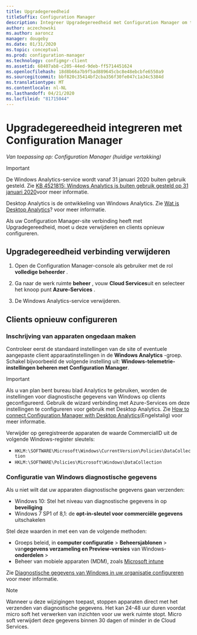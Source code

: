 ```yaml
---
title: Upgradegereedheid
titleSuffix: Configuration Manager
description: Integreer Upgradegereedheid met Configuration Manager om toegang te krijgen tot de compatibiliteits gegevens voor Windows 10 en de doel apparaten voor upgrades of herstel.
author: aczechowski
ms.author: aaroncz
manager: dougeby
ms.date: 01/31/2020
ms.topic: conceptual
ms.prod: configuration-manager
ms.technology: configmgr-client
ms.assetid: 68407ab8-c205-44ed-9deb-ff5714451624
ms.openlocfilehash: 18d8b66a7b9f5ad889645cbc8e48ebcbfe6550a9
ms.sourcegitcommit: bbf820c35414bf2cba356f30fe047c1a34c5384d
ms.translationtype: MT
ms.contentlocale: nl-NL
ms.lasthandoff: 04/21/2020
ms.locfileid: "81715044"
---
```

# <a name="integrate-upgrade-readiness-with-configuration-manager"></a>Upgradegereedheid integreren met Configuration Manager

*Van toepassing op: Configuration Manager (huidige vertakking)*

> [!Important]  
> De Windows Analytics-service wordt vanaf 31 januari 2020 buiten gebruik gesteld. Zie [KB 4521815: Windows Analytics is buiten gebruik gesteld op 31 januari 2020](https://support.microsoft.com/help/4521815/windows-analytics-retirement)voor meer informatie.
>
> Desktop Analytics is de ontwikkeling van Windows Analytics. Zie [Wat is Desktop Analytics](../../../desktop-analytics/overview.md)? voor meer informatie.

Als uw Configuration Manager-site verbinding heeft met Upgradegereedheid, moet u deze verwijderen en clients opnieuw configureren.

## <a name="remove-upgrade-readiness-connection"></a><a name="bkmk_remove"></a>Upgradegereedheid verbinding verwijderen

1. Open de Configuration Manager-console als gebruiker met de rol **volledige beheerder** .

1. Ga naar de werk ruimte **beheer** , vouw **Cloud Services**uit en selecteer het knoop punt **Azure-Services** .

1. De Windows Analytics-service verwijderen.

## <a name="reconfigure-clients"></a>Clients opnieuw configureren

### <a name="unenroll-devices"></a>Inschrijving van apparaten ongedaan maken

Controleer eerst de standaard instellingen van de site of eventuele aangepaste client apparaatinstellingen in de **Windows Analytics** -groep. Schakel bijvoorbeeld de volgende instelling uit: **Windows-telemetrie-instellingen beheren met Configuration Manager**.

> [!IMPORTANT]
> Als u van plan bent bureau blad Analytics te gebruiken, worden de instellingen voor diagnostische gegevens van Windows op clients geconfigureerd. Gebruik de wizard verbinding met Azure-Services om deze instellingen te configureren voor gebruik met Desktop Analytics. Zie [How to connect Configuration Manager with Desktop Analytics](../../../desktop-analytics/connect-configmgr.md)(Engelstalig) voor meer informatie.

Verwijder op geregistreerde apparaten de waarde CommercialID uit de volgende Windows-register sleutels:

- `HKLM:\SOFTWARE\Microsoft\Windows\CurrentVersion\Policies\DataCollection`
- `HKLM:\SOFTWARE\Policies\Microsoft\Windows\DataCollection`

### <a name="windows-diagnostic-data-configuration"></a>Configuratie van Windows diagnostische gegevens

Als u niet wilt dat uw apparaten diagnostische gegevens gaan verzenden:

- Windows 10: Stel het niveau van diagnostische gegevens in op **beveiliging**
- Windows 7 SP1 of 8,1: de **opt-in-sleutel voor commerciële gegevens** uitschakelen

Stel deze waarden in met een van de volgende methoden:

- Groeps beleid, in **computer configuratie** > **Beheersjablonen** > van**gegevens verzameling en Preview-versies** van Windows-**onderdelen** > 
- Beheer van mobiele apparaten (MDM), zoals [Microsoft intune](https://docs.microsoft.com/intune/device-restrictions-windows-10#reporting-and-telemetry)

Zie [Diagnostische gegevens van Windows in uw organisatie configureren](https://docs.microsoft.com/windows/privacy/configure-windows-diagnostic-data-in-your-organization) voor meer informatie.

> [!NOTE]  
> Wanneer u deze wijzigingen toepast, stoppen apparaten direct met het verzenden van diagnostische gegevens. Het kan 24-48 uur duren voordat micro soft het verwerken van inzichten voor uw werk ruimte stopt. Micro soft verwijdert deze gegevens binnen 30 dagen of minder in de Cloud Services.

<!--
Upgrade Readiness is a part of [Windows Analytics](https://docs.microsoft.com/windows/deployment/upgrade/manage-windows-upgrades-with-upgrade-readiness). It allows you to assess and analyze the readiness of devices in your environment for an upgrade to Windows 10. Integrate Upgrade Readiness with Configuration Manager to access client upgrade compatibility data in the Configuration Manager console. Then use this data to create collections, and target devices for upgrade or remediation.



## Configure clients

Upgrade Readiness relies on Windows Analytics data. In order for Upgrade Readiness to receive sufficient data, configure the following prerequisites:

- Configure all clients with a *commercial ID key*  

- Configure Windows 10 clients for Windows Analytics to report at least basic level data  

- For clients running Windows 7 or 8.1:  

    - Install the updates as described in [Get started with Upgrade Readiness](https://docs.microsoft.com/windows/deployment/upgrade/upgrade-readiness-get-started)  

    - Enable Windows Analytics client settings  

Configure these settings using Configuration Manager client settings. For more information, see [Use Windows Analytics](monitor-windows-analytics.md).

> [!NOTE]  
> Deploying the correct prerequisite updates and configuring client settings should be sufficient in most environments. If you encounter issues with Upgrade Readiness not receiving data from devices in your environment, then some of these issues may be addressed by using the [Upgrade Readiness deployment script](https://docs.microsoft.com/windows/deployment/upgrade/upgrade-readiness-deployment-script). 



## Connect Configuration Manager to Upgrade Readiness

Use the [Azure services wizard](../../servers/deploy/configure/azure-services-wizard.md) to simplify the process of configuring Azure services you use with Configuration Manager. To connect Configuration Manager with Upgrade Readiness, create an Azure Active Directory (Azure AD) app registration of type *Web app / API* in the [Azure portal](https://portal.azure.com). For more information about how to create an app registration, see [Register your application with your Azure AD tenant](/azure/active-directory/active-directory-app-registration). 

In the Azure portal, give following permissions to your newly registered web app:
- *Reader* permissions to the resource group that contains the Log Analytics workspace with your Upgrade Readiness data
- *Contributor* permissions to the Log Analytics workspace that hosts your Upgrade Readiness data

The Azure services wizard uses this app registration to allow Configuration Manager to communicate securely with Azure AD and connect your infrastructure to your Upgrade Readiness data.

> [!IMPORTANT]  
> Grant permissions to the app itself, not to an Azure AD user identity. It's the registered app that accesses the data on behalf of your Configuration Manager infrastructure. To grant the permissions, search for the name of the app registration in the **Add users** area when assigning the permission. 
> 
> This process is the same as when providing Configuration Manager with permissions to Log Analytics. These steps must be completed before the app registration is imported into Configuration Manager with the *Azure services wizard*.
> 
> For more information, see [Connect Configuration Manager to Log Analytics](https://docs.microsoft.com/azure/log-analytics/log-analytics-sccm).


### Use the Azure Wizard to create the connection

Follow the instructions in [Configure Azure services](../../servers/deploy/configure/azure-services-wizard.md) to create a connection to Upgrade Readiness by importing the web app registration you created above. 

If the web app import was successful and the correct permissions are assigned in the Azure portal, the *Configuration* page pre-populates the following values:   
-  Azure subscriptions  
-  Azure resource group  
-  Windows Analytics workspace  

More than one resource group or workspace is available in the following circumstances: 
- If the registered Azure AD web app has *Contributor* permissions on more than one resource group   
- If the selected resource group has more than one Log Analytics workspace  



## View and use Upgrade Readiness information in Configuration Manager

After you've integrated Upgrade Readiness with Configuration Manager, you can view the analysis of your clients' upgrade readiness.

1. In the Configuration Manager console, go to the **Monitoring** workspace, and select the **Upgrade Readiness** node.  

2. Review the data. For example:  
    - The upgrade readiness state  
    - The percent of Windows devices that are reporting data  

3. Filter the dashboard to view data for devices in specific collections.  

4. View the devices in a particular readiness state, and then create a dynamic collection for those devices. Then use that collection to upgrade those devices, or take action to remediate devices that are in a blocked state.  

> [!Note]  
> The site synchronizes data with Upgrade Readiness once a week. To manually trigger synchronization:
> 1. In the Configuration Manager console, go to the **Administration** workspace, expand **Cloud Services**, and select the **Azure Services** node.  
> 2. Select the Upgrade Readiness connection from the list.  
> 3. In the ribbon, select the option to synchronize.  



## Next steps

- [Upgrade Windows to the latest version](../../../osd/deploy-use/upgrade-windows-to-the-latest-version.md)  
- [Create a task sequence to upgrade an OS](../../../osd/deploy-use/create-a-task-sequence-to-upgrade-an-operating-system.md)  
- [Create phased deployments](../../../osd/deploy-use/create-phased-deployment-for-task-sequence.md)  

